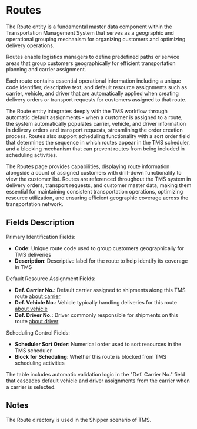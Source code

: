 # Routes

The Route entity is a fundamental master data component within the Transportation Management System that serves as a geographic and operational grouping mechanism for organizing customers and optimizing delivery operations.

Routes enable logistics managers to define predefined paths or service areas that group customers geographically for efficient transportation planning and carrier assignment.

Each route contains essential operational information including a unique code identifier, descriptive text, and default resource assignments such as carrier, vehicle, and driver that are automatically applied when creating delivery orders or transport requests for customers assigned to that route.

The Route entity integrates deeply with the TMS workflow through automatic default assignments - when a customer is assigned to a route, the system automatically populates carrier, vehicle, and driver information in delivery orders and transport requests, streamlining the order creation process.
Routes also support scheduling functionality with a sort order field that determines the sequence in which routes appear in the TMS scheduler, and a blocking mechanism that can prevent routes from being included in scheduling activities.

The Routes page provides capabilities, displaying route information alongside a count of assigned customers with drill-down functionality to view the customer list. Routes are referenced throughout the TMS system in delivery orders, transport requests, and customer master data, making them essential for maintaining consistent transportation operations, optimizing resource utilization, and ensuring efficient geographic coverage across the transportation network.

## Fields Description

Primary Identification Fields:

- **Code**: Unique route code used to group customers geographically for TMS deliveries
- **Description**: Descriptive label for the route to help identify its coverage in TMS

Default Resource Assignment Fields:

- **Def. Carrier No.**: Default carrier assigned to shipments along this TMS route [about carrier](carrier.md)
- **Def. Vehicle No.**: Vehicle typically handling deliveries for this route [about vehicle](vehicle.md)
- **Def. Driver No.**: Driver commonly responsible for shipments on this route [about driver](driver.md)

Scheduling Control Fields:

- **Scheduler Sort Order**: Numerical order used to sort resources in the TMS scheduler
- **Block for Scheduling**: Whether this route is blocked from TMS scheduling activities

The table includes automatic validation logic in the "Def. Carrier No." field that cascades default vehicle and driver assignments from the carrier when a carrier is selected.

## Notes

The Route directory is used in the Shipper scenario of TMS.
